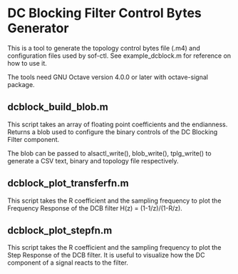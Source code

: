 DC Blocking Filter Control Bytes Generator
=======================================

This is a tool to generate the topology control bytes file (.m4) and configuration
files used by sof-ctl. See example_dcblock.m for reference on how to use it.

The tools need GNU Octave version 4.0.0 or later with octave-signal
package.

dcblock_build_blob.m
---------------

This script takes an array of floating point coefficients and the endianness.
Returns a blob used to configure the binary controls of the DC Blocking Filter
component.

The blob can be passed to alsactl_write(), blob_write(), tplg_write() to generate
a CSV text, binary and topology file respectively.

dcblock_plot_transferfn.m
---------------

This script takes the R coefficient and the sampling frequency to plot the
Frequency Response of the DCB filter H(z) = (1-1/z)/(1-R/z).

dcblock_plot_stepfn.m
--------------

This script takes the R coefficient and the sampling frequency to plot the
Step Response of the DCB filter. It is useful to visualize how the DC component
of a signal reacts to the filter.

